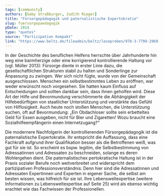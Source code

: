 ```yaml
---
tags: [community]
authors: [Gaby Straßburger, Judith Rieger]
title: "Fürsorgepädagogik und paternalistische Expertokratie"
slug: fuersorgepaedagogik
pDate: 2014
type: "quotes"
source: "Partizipation Kompakt"
link: "https://www.beltz.de/fileadmin/beltz/leseproben/978-3-7799-2969-7.pdf"
---
```


In der Geschichte des beruflichen Helfens herrschte über Jahrhunderte hin weg eine barmherzige oder eine korrigierend kontrollierende Haltung vor (vgl. Müller 2013): Fürsorge diente in erster Linie dazu, die gesellschaftlichen Strukturen stabil zu halten und Sonderlinge zur Anpassung zu zwingen. Wer sich nicht fügte, wurde von der Gemeinschaft ausgeschlossen. Menschen ein selbstbestimmtes Leben zu eröffnen, war weder erwünscht noch vorgesehen. Sie hatten kaum Einfluss auf Entscheidungen und sollten dankbar sein, dass ihnen geholfen wird. Diese Art der Hilfe und Bevormundung verschlimmerte die Abhängigkeit der Hilfebedürftigen von staatlicher Unterstützung und verstärkte das Gefühl von Hilflosigkeit. Auch heute noch stoßen Menschen, die Unterstützung suchen, oft auf Bevormundung: „Ein Obdachloser sollte sein erbetteltes Geld für Essen ausgeben, nicht für Bier und Zigaretten! Wozu braucht eine Sozialhilfeempfängerin einen Internetzugang?“

Die modernere Nachfolgerin der kontrollierenden Fürsorgepädagogik ist die paternalistische Expertokratie. Ihr entspricht die Auffassung, dass eine Fachkraft aufgrund ihrer Qualifikation besser als die Betroffenen weiß, was gut für sie ist. So erscheint es bspw. legitim, die Selbstbestimmung von Adressatinnen und Adressaten zu beschneiden, solange es deren Wohlergehen dient. Die paternalistischex pertokratische Haltung ist in der Praxis sozialer Berufe noch weitverbreitet und widerspricht dem partizipativen Professionsverständnis: Denn hier sind die Adressatinnen und Adressaten Expertinnen und Experten in eigener Sache, die selbst am besten wissen, was hilfreich für sie ist. Ihre Lebensweltexpertise (weitere Informationen zu Lebensweltexpertise auf Seite 25) wird als ebenso wichtig erachtet wie das Fachwissen der Professionellen.
